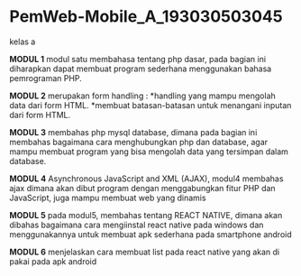 # PemWeb-Mobile_A_193030503045
kelas a


**MODUL 1**
modul satu membahasa tentang php dasar, pada bagian ini diharapkan dapat membuat program sederhana menggunakan
bahasa pemrograman PHP.

**MODUL 2**
merupakan form handling :
*handling yang mampu mengolah data dari
form HTML.
*membuat batasan-batasan untuk menangani inputan
dari form HTML.

**MODUL 3**
membahas php mysql database, dimana pada bagian ini membahas bagaimana cara menghubungkan php dan database, agar mampu membuat program yang bisa mengolah data yang tersimpan dalam database.

**MODUL 4**
Asynchronous JavaScript and XML (AJAX), modul4 membahas ajax dimana akan dibut program dengan menggabungkan fitur PHP dan JavaScript, juga mampu membuat web yang dinamis

**MODUL 5**
pada modul5, membahas tentang REACT NATIVE, dimana akan dibahas bagaimana cara mengiinstal react native pada windows dan menggunakannya untuk membuat apk sederhana pada smartphone android

**MODUL 6**
menjelaskan cara membuat list pada react native yang akan di pakai pada apk android
